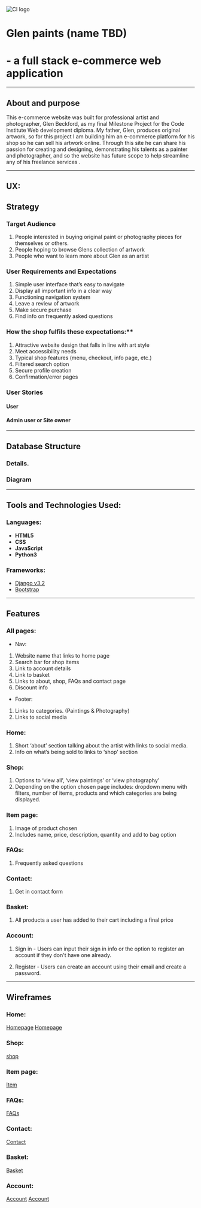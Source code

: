![CI logo](https://codeinstitute.s3.amazonaws.com/fullstack/ci_logo_small.png)

# Glen paints (name TBD)
# - a full stack e-commerce web application

------
## About and purpose 

This e-commerce website was built for professional artist and photographer, Glen Beckford, as my final Milestone Project for the Code Institute Web development diploma.
My father, Glen, produces original artwork, so for this project I am building him an e-commerce platform for his shop so he can sell his artwork online.
Through this site he can share his passion for creating and designing, demonstrating his talents as a painter and photographer, and so the website has future scope to help streamline any of his freelance services .

----------------------------

## UX:
## Strategy
### Target Audience

 1. People interested in buying original paint or photography pieces for themselves or others.
 2. People hoping to browse Glens collection of artwork
 3. People who want to learn more about Glen as an artist

### User Requirements and Expectations

 1. Simple user interface that’s easy to navigate
 2. Display all important info in a clear way 
 3. Functioning navigation system 
 4. Leave a review of artwork 
 5. Make secure purchase 
 6. Find info on frequently asked questions

### How the shop fulfils these expectations:**

 1. Attractive website design that falls in line with art style 
 2. Meet accessibility needs
 3. Typical shop features (menu, checkout, info page, etc.)
 4. Filtered search option
 5. Secure profile creation
 6. Confirmation/error pages

### User Stories

#### User

#### Admin user or Site owner

---

## Database Structure
### Details.

### Diagram

---

## Tools and Technologies Used:

### Languages:
- **HTML5**
- **CSS**
- **JavaScript**
- **Python3**

### Frameworks:
- [Django v3.2](https://www.djangoproject.com/)
- [Bootstrap](https://getbootstrap.com/docs/4.4/getting-started/introduction/) 

---

## Features

### All pages:
- Nav: 

 1. Website name that links to home page 
 2. Search bar for shop items 
 3. Link to account details
 4. Link to basket
 5. Links to about, shop, FAQs and contact page 
 6. Discount info 

- Footer:

 1. Links to categories. (Paintings & Photography)
 2. Links to social media 

### Home:

 1. Short ‘about’ section talking about the artist with links to social media.
 2. Info on what’s being sold to links to ‘shop’ section

### Shop:

 1. Options to ‘view all’, ‘view paintings’ or ‘view photography’
 2. Depending on the option chosen page includes: dropdown menu with filters, number of items, products and which categories are being displayed.

### Item page:

 1. Image of product chosen 
 2. Includes name, price, description, quantity and add to bag option

### FAQs:

 1. Frequently asked questions

### Contact: 

 1. Get in contact form

### Basket:

 1. All products a user has added to their cart including a final price 

### Account:

 1. Sign in - Users can input their sign in info or the option to register an account if they don't have one already.

 2. Register - Users can create an account using their email and create a password.

 ---

## Wireframes

### Home:

[Homepage](/docs/wireframes_home_top.png)
[Homepage](/docs/wireframes_home_bottom.png)

### Shop:

[shop](/docs/wireframes_shop.png)

### Item page:

[Item](/docs/wireframes_shop_item.png)

### FAQs:

[FAQs](/docs/wireframes_FAQs.png)

### Contact: 

[Contact](/docs/wireframes_contact.png)

### Basket:

[Basket](/docs/wireframes_basket.png)

### Account:

[Account](/docs/wireframes_login.png)
[Account](/docs/wireframes_register.png)


